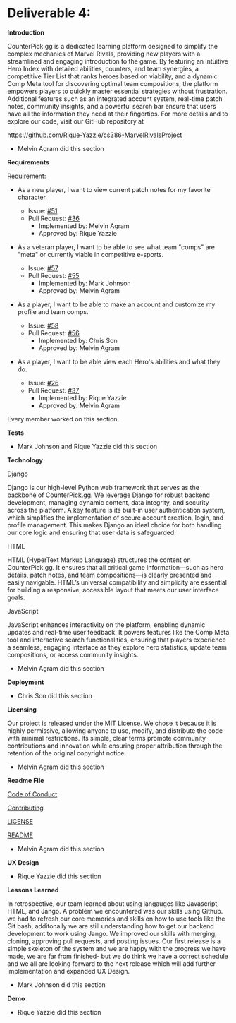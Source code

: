 # Deliverable 4:

**Introduction**

CounterPick.gg is a dedicated learning platform designed to simplify the complex mechanics of Marvel Rivals, providing new players with a streamlined and engaging introduction to the game. By featuring an intuitive Hero Index with detailed abilities, counters, and team synergies, a competitive Tier List that ranks heroes based on viability, and a dynamic Comp Meta tool for discovering optimal team compositions, the platform empowers players to quickly master essential strategies without frustration. Additional features such as an integrated account system, real-time patch notes, community insights, and a powerful search bar ensure that users have all the information they need at their fingertips. For more details and to explore our code, visit our GitHub repository at

https://github.com/Rique-Yazzie/cs386-MarvelRivalsProject

- Melvin Agram did this section 

**Requirements**

Requirement:

- As a new player, I want to view current patch notes for my favorite character.

  * Issue: [#51](https://github.com/Rique-Yazzie/cs386-MarvelRivalsProject/issues/51)
  * Pull Request: [#36](https://github.com/Rique-Yazzie/cs386-MarvelRivalsProject/pull/36)
    * Implemented by: Melvin Agram
    * Approved by: Rique Yazzie

 - As a veteran player, I want to be able to see what team "comps" are "meta" or currently viable in competitive e-sports.

   * Issue: [#57](https://github.com/Rique-Yazzie/cs386-MarvelRivalsProject/issues/57)
   * Pull Request: [#55](https://github.com/Rique-Yazzie/cs386-MarvelRivalsProject/pull/55)
       * Implemented by: Mark Johnson
       * Approved by: Melvin Agram

 - As a player, I want to be able to make an account and customize my profile and team comps.

   * Issue: [#58](https://github.com/Rique-Yazzie/cs386-MarvelRivalsProject/issues/58)
   * Pull Request: [#56](https://github.com/Rique-Yazzie/cs386-MarvelRivalsProject/pull/56)
       * Implemented by: Chris Son
       * Approved by: Melvin Agram

- As a player, I want to be able view each Hero's abilities and what they do.

   * Issue: [#26](https://github.com/Rique-Yazzie/cs386-MarvelRivalsProject/issues/26)
   * Pull Request: [#37](https://github.com/Rique-Yazzie/cs386-MarvelRivalsProject/pull/37)
       * Implemented by: Rique Yazzie
       * Approved by: Melvin Agram

Every member worked on this section.

**Tests**

- Mark Johnson and Rique Yazzie did this section

**Technology**

Django

Django is our high-level Python web framework that serves as the backbone of CounterPick.gg. We leverage Django for robust backend development, managing dynamic content, data integrity, and security across the platform. A key feature is its built-in user authentication system, which simplifies the implementation of secure account creation, login, and profile management. This makes Django an ideal choice for both handling our core logic and ensuring that user data is safeguarded.

HTML

HTML (HyperText Markup Language) structures the content on CounterPick.gg. It ensures that all critical game information—such as hero details, patch notes, and team compositions—is clearly presented and easily navigable. HTML’s universal compatibility and simplicity are essential for building a responsive, accessible layout that meets our user interface goals.

JavaScript

JavaScript enhances interactivity on the platform, enabling dynamic updates and real-time user feedback. It powers features like the Comp Meta tool and interactive search functionalities, ensuring that players experience a seamless, engaging interface as they explore hero statistics, update team compositions, or access community insights.


- Melvin Agram did this section 


**Deployment**

- Chris Son did this section

**Licensing**

Our project is released under the MIT License. We chose it because it is highly permissive, allowing anyone to use, modify, and distribute the code with minimal restrictions. Its simple, clear terms promote community contributions and innovation while ensuring proper attribution through the retention of the original copyright notice.

- Melvin Agram did this section

**Readme File**

[Code of Conduct](https://github.com/Rique-Yazzie/cs386-MarvelRivalsProject/blob/main/CONTRIBUTING.md)

[Contributing](https://github.com/Rique-Yazzie/cs386-MarvelRivalsProject/blob/main/CONTRIBUTING.md)

[LICENSE](https://github.com/Rique-Yazzie/cs386-MarvelRivalsProject/blob/main/LICENSE)

[README](https://github.com/Rique-Yazzie/cs386-MarvelRivalsProject/blob/main/README.md)

- Melvin Agram did this section

**UX Design**

- Rique Yazzie did this section

**Lessons Learned**

In retrospective, our team learned about using langauges like Javascript, HTML, and Jango. A problem we encountered was our skills using Github.
we had to refresh our core memories and skills on how to use tools like the Git bash, additonally we are still understanding how to get our backend development to work using Jango. 
We improved our skills with merging, cloning, approving pull requests, and posting issues. Our first release is
a simple skeleton of the system and we are happy with the progress we have made, we are far from finished- but we do think we have a correct schedule
and we all are looking forward to the next release which will add further implementation and expanded UX Design.  

- Mark Johnson did this section

**Demo**

- Rique Yazzie did this section
